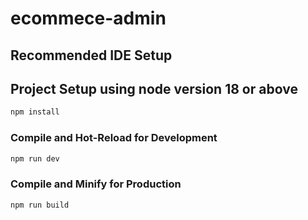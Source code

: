 # ecommece-admin

## Recommended IDE Setup

## Project Setup using node version 18 or above

```sh
npm install
```

### Compile and Hot-Reload for Development

```sh
npm run dev
```

### Compile and Minify for Production

```sh
npm run build
```

